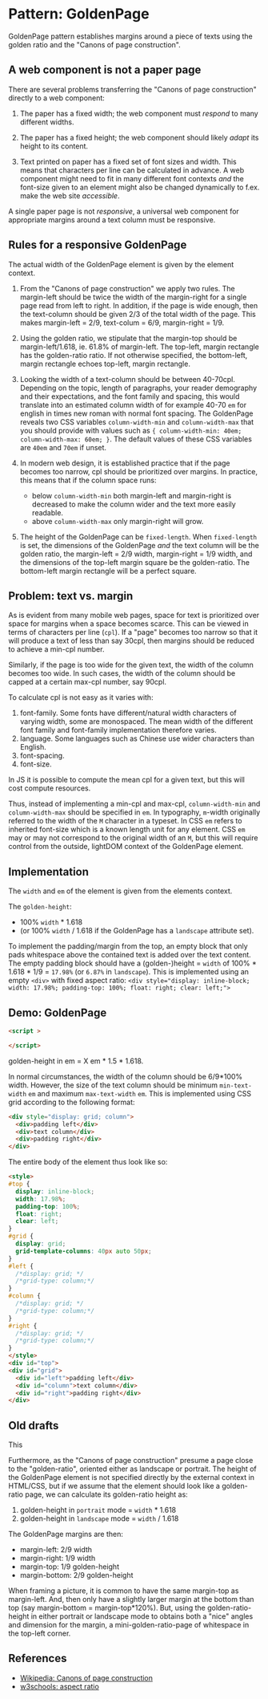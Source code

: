 # Pattern: GoldenPage

GoldenPage pattern establishes margins around a piece of texts using the golden ratio and the "Canons of page construction". 

## A web component is not a paper page

There are several problems transferring the "Canons of page construction" directly to a web component:

1. The paper has a fixed width; the web component must *respond* to many different widths.

2. The paper has a fixed height; the web component should likely *adapt* its height to its content. 

3. Text printed on paper has a fixed set of font sizes and width. This means that characters per line can be calculated in advance. A web component might need to fit in many different font contexts *and* the font-size given to an element might also be changed dynamically to f.ex. make the web site *accessible*. 

A single paper page is not *responsive*, a universal web component for appropriate margins around a text column must be responsive.

## Rules for a responsive GoldenPage

The actual width of the GoldenPage element is given by the element context. 

1. From the "Canons of page construction" we apply two rules. The margin-left should be twice the width of the margin-right for a single page read from left to right. In addition, if the page is wide enough, then the text-column should be given 2/3 of the total width of the page. This makes margin-left = 2/9, text-colum = 6/9, margin-right = 1/9.

2. Using the golden ratio, we stipulate that the margin-top should be margin-left/1.618, ie. 61.8% of margin-left. The top-left, margin rectangle has the golden-ratio ratio. If not otherwise specified, the bottom-left, margin rectangle echoes top-left, margin rectangle.

3. Looking the width of a text-column should be between 40-70cpl. Depending on the topic, length of paragraphs, your reader demography and their expectations, and the font family and spacing, this would translate into an estimated column width of for example 40-70 `em` for english in times new roman with normal font spacing. The GoldenPage reveals two CSS variables `column-width-min` and `column-width-max` that you should provide with values such as `{ column-width-min: 40em; column-width-max: 60em; }`. The default values of these CSS variables are `40em` and `70em` if unset.

4. In modern web design, it is established practice that if the page becomes too narrow, cpl should be prioritized over margins. In practice, this means that if the column space runs:
    * below `column-width-min` both margin-left and margin-right is decreased to make the column wider and the text more easily readable. 
    * above `column-width-max` only margin-right will grow. 

5. The height of the GoldenPage can be `fixed-length`. When `fixed-length` is set, the dimensions of the GoldenPage *and* the text column will be the golden ratio, the margin-left = 2/9 width, margin-right = 1/9 width, and the dimensions of the top-left margin square be the golden-ratio. The bottom-left margin rectangle will be a perfect square.
 
## Problem: text vs. margin

As is evident from many mobile web pages, space for text is prioritized over space for margins when a space becomes scarce. This can be viewed in terms of characters per line (`cpl`). If a "page" becomes too narrow so that it will produce a text of less than say 30cpl, then margins should be reduced to achieve a min-cpl number.

Similarly, if the page is too wide for the given text, the width of the column becomes too wide. In such cases, the width of the column should be capped at a certain max-cpl number, say 90cpl.

To calculate cpl is not easy as it varies with:
1. font-family. Some fonts have different/natural width characters of varying width, some are monospaced. The mean width of the different font family and font-family implementation therefore varies.
2. language. Some languages such as Chinese use wider characters than English.
3. font-spacing.
4. font-size.

In JS it is possible to compute the mean cpl for a given text, but this will cost compute resources. 

Thus, instead of implementing a min-cpl and max-cpl, `column-width-min` and `column-width-max` should be specified in `em`. In typography, `m`-width originally referred to the width of the `M` character in a typeset. In CSS `em` refers to inherited font-size which is a known length unit for any element. CSS `em` may or may not correspond to the original width of an `M`, but this will require control from the outside, lightDOM context of the GoldenPage element.

## Implementation

The `width` and `em` of the element is given from the elements context.

The `golden-height`:
 * 100% `width` * 1.618 
 * (or 100% `width` / 1.618 if the GoldenPage has a `landscape` attribute set).

To implement the padding/margin from the top, an empty block that only pads whitespace above the contained text is added over the text content. The empty padding block should have a (golden-)height = `width` of 100% * 1.618 * 1/9 = `17.98%` (or `6.87%` in `landscape`). This is implemented using an empty `<div>` with fixed aspect ratio:
`<div style="display: inline-block; width: 17.98%; padding-top: 100%; float: right; clear: left;">`

## Demo: GoldenPage

```html
<script >

</script>

```

golden-height in em = 
X em * 1.5 * 1.618.

In normal circumstances, the width of the column should be 6/9*100% width. However, the size of the text column should be minimum `min-text-width` `em` and maximum `max-text-width` `em`. This is implemented using CSS grid according to the following format:

```html
<div style="display: grid; column">
  <div>padding left</div>
  <div>text column</div>
  <div>padding right</div>
</div>
```

The entire body of the element thus look like so:

```html
<style>
#top {
  display: inline-block; 
  width: 17.98%; 
  padding-top: 100%; 
  float: right; 
  clear: left;
}
#grid {
  display: grid; 
  grid-template-columns: 40px auto 50px;
}
#left {
  /*display: grid; */
  /*grid-type: column;*/
}
#column {
  /*display: grid; */
  /*grid-type: column;*/
}
#right {
  /*display: grid; */
  /*grid-type: column;*/
}
</style>
<div id="top">
<div id="grid">
  <div id="left">padding left</div>                               
  <div id="column">text column</div>
  <div id="right">padding right</div>
</div>
```
## Old drafts

This

Furthermore, as the "Canons of page construction" presume a page close to the "golden-ratio", oriented either as landscape or portrait. The height of the GoldenPage element is not specified directly by the external context in HTML/CSS, but if we assume that the element should look like a golden-ratio page, we can calculate its golden-ratio height as:
 
1. golden-height in `portrait` mode = `width` * 1.618
2. golden-height in `landscape` mode = `width` / 1.618

The GoldenPage margins are then:

 * margin-left: 2/9 width
 * margin-right: 1/9 width
 * margin-top: 1/9 golden-height
 * margin-bottom: 2/9 golden-height

When framing a picture, it is common to have the same margin-top as margin-left. And, then only have a slightly larger margin at the bottom than top (say margin-bottom = margin-top*120%). But, using the golden-ratio-height in either portrait or landscape mode to obtains both a "nice" angles and dimension for the margin, a mini-golden-ratio-page of whitespace in the top-left corner.

## References

 * [Wikipedia: Canons of page construction](https://en.wikipedia.org/wiki/Canons_of_page_construction)
 * [w3schools: aspect ratio](https://www.w3schools.com/howto/howto_css_aspect_ratio.asp)